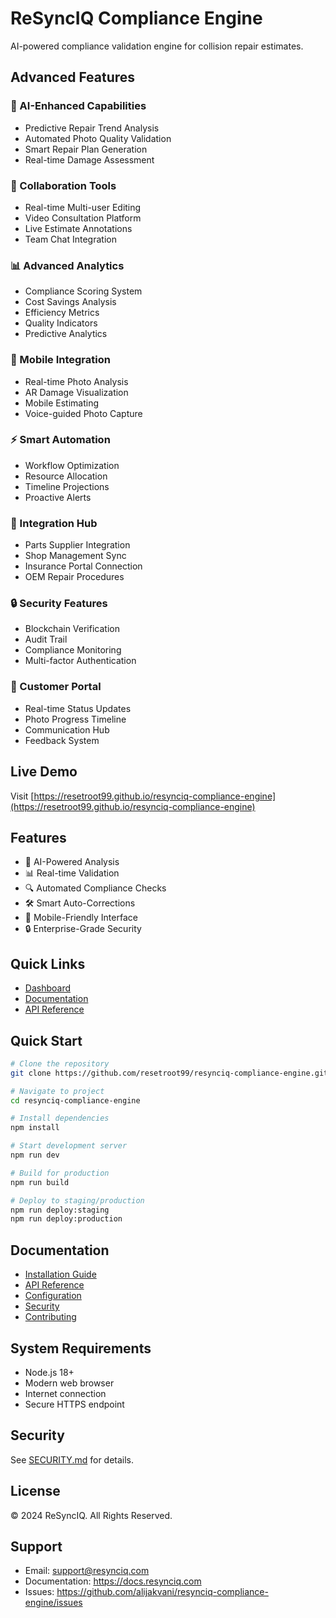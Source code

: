 # ReSyncIQ Compliance Engine

AI-powered compliance validation engine for collision repair estimates.

## Advanced Features

### 🧠 AI-Enhanced Capabilities
- Predictive Repair Trend Analysis
- Automated Photo Quality Validation
- Smart Repair Plan Generation
- Real-time Damage Assessment

### 🤝 Collaboration Tools
- Real-time Multi-user Editing
- Video Consultation Platform
- Live Estimate Annotations
- Team Chat Integration

### 📊 Advanced Analytics
- Compliance Scoring System
- Cost Savings Analysis
- Efficiency Metrics
- Quality Indicators
- Predictive Analytics

### 📱 Mobile Integration
- Real-time Photo Analysis
- AR Damage Visualization
- Mobile Estimating
- Voice-guided Photo Capture

### ⚡ Smart Automation
- Workflow Optimization
- Resource Allocation
- Timeline Projections
- Proactive Alerts

### 🔌 Integration Hub
- Parts Supplier Integration
- Shop Management Sync
- Insurance Portal Connection
- OEM Repair Procedures

### 🔒 Security Features
- Blockchain Verification
- Audit Trail
- Compliance Monitoring
- Multi-factor Authentication

### 👥 Customer Portal
- Real-time Status Updates
- Photo Progress Timeline
- Communication Hub
- Feedback System

## Live Demo
Visit [https://resetroot99.github.io/resynciq-compliance-engine](https://resetroot99.github.io/resynciq-compliance-engine)

## Features
- 🤖 AI-Powered Analysis
- 📊 Real-time Validation
- 🔍 Automated Compliance Checks
- 🛠️ Smart Auto-Corrections
- 📱 Mobile-Friendly Interface
- 🔒 Enterprise-Grade Security

## Quick Links
- [Dashboard](https://resetroot99.github.io/resynciq-compliance-engine/dashboard)
- [Documentation](https://resetroot99.github.io/resynciq-compliance-engine/docs)
- [API Reference](https://resetroot99.github.io/resynciq-compliance-engine/api)

## Quick Start

```bash
# Clone the repository
git clone https://github.com/resetroot99/resynciq-compliance-engine.git

# Navigate to project
cd resynciq-compliance-engine

# Install dependencies
npm install

# Start development server
npm run dev

# Build for production
npm run build

# Deploy to staging/production
npm run deploy:staging
npm run deploy:production
```

## Documentation

- [Installation Guide](docs/installation.md)
- [API Reference](docs/api.md)
- [Configuration](docs/configuration.md)
- [Security](docs/security.md)
- [Contributing](docs/contributing.md)

## System Requirements

- Node.js 18+
- Modern web browser
- Internet connection
- Secure HTTPS endpoint

## Security
See [SECURITY.md](SECURITY.md) for details.

## License
© 2024 ReSyncIQ. All Rights Reserved.

## Support

- Email: support@resynciq.com
- Documentation: https://docs.resynciq.com
- Issues: https://github.com/alijakvani/resynciq-compliance-engine/issues